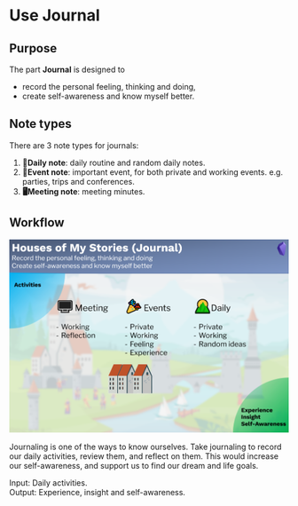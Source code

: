# Use Journal

## Purpose

The part **Journal** is designed to 

- record the personal feeling, thinking and doing,
- create self-awareness and know myself better.

## Note types

There are 3 note types for journals:

1. **🌄Daily note**: daily routine and random daily notes.  
2. **🎉Event note**: important event, for both private and working events. e.g. parties, trips and conferences.   
3. **🖥Meeting note**: meeting minutes. 

## Workflow

![image-20220814170815200](images/image-20220814170815200.png)



Journaling is one of the ways to know ourselves. Take journaling to record our daily activities, review them, and reflect on them. This would increase our self-awareness, and support us to find our dream and life goals. 

Input: Daily activities.  
Output: Experience, insight and self-awareness. 

